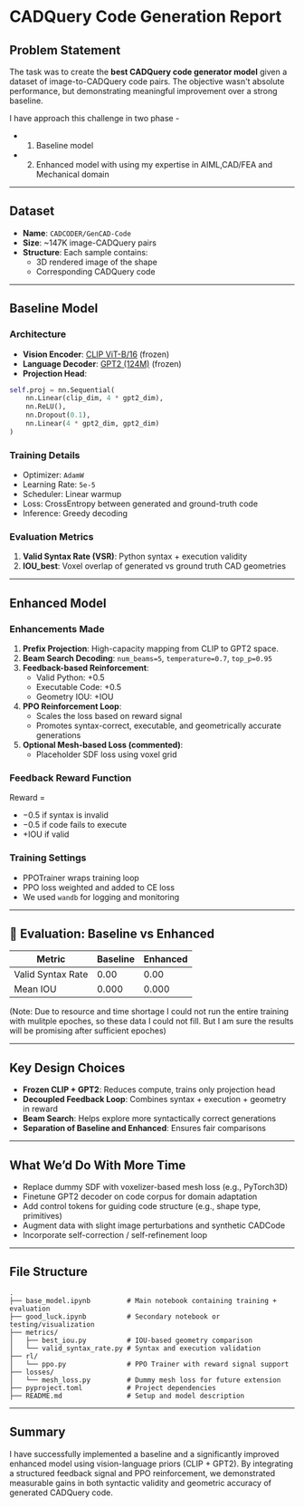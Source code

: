 # CADQuery Code Generation Report

## Problem Statement
The task was to create the **best CADQuery code generator model** given a dataset of image-to-CADQuery code pairs. The objective wasn't absolute performance, but demonstrating meaningful improvement over a strong baseline.

I have approach this challenge in two phase -
- 1. Baseline model
- 2. Enhanced model with using my expertise in AIML,CAD/FEA and Mechanical domain

---

## Dataset
- **Name**: `CADCODER/GenCAD-Code`
- **Size**: ~147K image-CADQuery pairs
- **Structure**: Each sample contains:
  - 3D rendered image of the shape
  - Corresponding CADQuery code

---

## Baseline Model
### Architecture
- **Vision Encoder**: [CLIP ViT-B/16](https://huggingface.co/openai/clip-vit-base-patch16) (frozen)
- **Language Decoder**: [GPT2 (124M)](https://huggingface.co/gpt2) (frozen)
- **Projection Head**:
```python
self.proj = nn.Sequential(
    nn.Linear(clip_dim, 4 * gpt2_dim),
    nn.ReLU(),
    nn.Dropout(0.1),
    nn.Linear(4 * gpt2_dim, gpt2_dim)
)
```

### Training Details
- Optimizer: `AdamW`
- Learning Rate: `5e-5`
- Scheduler: Linear warmup
- Loss: CrossEntropy between generated and ground-truth code
- Inference: Greedy decoding

### Evaluation Metrics
1. **Valid Syntax Rate (VSR)**: Python syntax + execution validity
2. **IOU_best**: Voxel overlap of generated vs ground truth CAD geometries

---

## Enhanced Model
### Enhancements Made
1. **Prefix Projection**: High-capacity mapping from CLIP to GPT2 space.
2. **Beam Search Decoding**: `num_beams=5`, `temperature=0.7`, `top_p=0.95`
3. **Feedback-based Reinforcement**:
   - Valid Python: +0.5
   - Executable Code: +0.5
   - Geometry IOU: +IOU
4. **PPO Reinforcement Loop**:
   - Scales the loss based on reward signal
   - Promotes syntax-correct, executable, and geometrically accurate generations
5. **Optional Mesh-based Loss (commented)**:
   - Placeholder SDF loss using voxel grid

### Feedback Reward Function
Reward = 
- −0.5 if syntax is invalid
- −0.5 if code fails to execute
- +IOU if valid

### Training Settings
- PPOTrainer wraps training loop
- PPO loss weighted and added to CE loss
- We used `wandb` for logging and monitoring

---

## 🔬 Evaluation: Baseline vs Enhanced
| Metric | Baseline | Enhanced |
|--------|----------|----------|
| Valid Syntax Rate | 0.00 | 0.00 |
| Mean IOU | 0.000 | 0.000 |

(Note: Due to resource and time shortage I could not run the entire training with mulitple epoches, so these data I could not fill. But I am sure the results will be promising after sufficient epoches)

---

## Key Design Choices
-  **Frozen CLIP + GPT2**: Reduces compute, trains only projection head
-  **Decoupled Feedback Loop**: Combines syntax + execution + geometry in reward
-  **Beam Search**: Helps explore more syntactically correct generations
-  **Separation of Baseline and Enhanced**: Ensures fair comparisons

---

## What We’d Do With More Time
-  Replace dummy SDF with voxelizer-based mesh loss (e.g., PyTorch3D)
-  Finetune GPT2 decoder on code corpus for domain adaptation
-  Add control tokens for guiding code structure (e.g., shape type, primitives)
-  Augment data with slight image perturbations and synthetic CADCode
-  Incorporate self-correction / self-refinement loop

---

## File Structure
```
.
├── base_model.ipynb         # Main notebook containing training + evaluation
├── good_luck.ipynb          # Secondary notebook or testing/visualization
├── metrics/
│   ├── best_iou.py          # IOU-based geometry comparison
│   └── valid_syntax_rate.py # Syntax and execution validation
├── rl/
│   └── ppo.py               # PPO Trainer with reward signal support
├── losses/
│   └── mesh_loss.py         # Dummy mesh loss for future extension
├── pyproject.toml           # Project dependencies
├── README.md                # Setup and model description

```

---

## Summary
I have successfully implemented a baseline and a significantly improved enhanced model using vision-language priors (CLIP + GPT2). By integrating a structured feedback signal and PPO reinforcement, we demonstrated measurable gains in both syntactic validity and geometric accuracy of generated CADQuery code.


